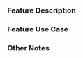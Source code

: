 ### Feature Description

<!-- Please describe the feature in detail. Screenshots and links to technical documentation are great! -->

### Feature Use Case

<!-- Please describe the use case for the feature. Will it support the needs of a broad range of users or a particular segment? Either is fine, but the more clearly we understand the target audience for the feature the better! -->

### Other Notes

<!-- Please include any other information that you think may be of use to the Pressbooks team in evaluating your idea. -->
